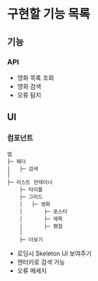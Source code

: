# 구현할 기능 목록

## 기능

### API

- 영화 목록 조회
- 영화 검색
- 오류 탐지

## UI

### 컴포넌트

```
앱
├─ 헤더
│   ├─ 검색
│
├─ 리스트 컨테이너
    ├─ 타이틀
    ├─ 그리드
    │   ├─ 영화
    │       ├─ 포스터
    │       ├─ 제목
    │       ├─ 평점
    │
    ├─ 더보기
```

- 로딩시 Skeleton UI 보여주기
- 엔터키로 검색 가능
- 오류 메세지 
